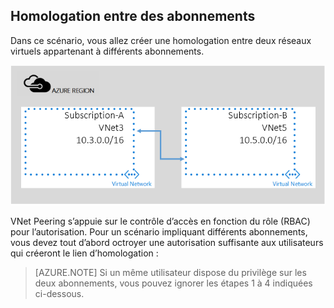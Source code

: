 ## Homologation entre des abonnements

Dans ce scénario, vous allez créer une homologation entre deux réseaux virtuels appartenant à différents abonnements.

![scénario impliquant différents abonnements](./media/virtual-networks-create-vnetpeering-scenario-crosssub-include/figure01.PNG)

VNet Peering s’appuie sur le contrôle d’accès en fonction du rôle (RBAC) pour l’autorisation. Pour un scénario impliquant différents abonnements, vous devez tout d’abord octroyer une autorisation suffisante aux utilisateurs qui créeront le lien d’homologation :

> [AZURE.NOTE] Si un même utilisateur dispose du privilège sur les deux abonnements, vous pouvez ignorer les étapes 1 à 4 indiquées ci-dessous.

<!---HONumber=AcomDC_0921_2016-->
